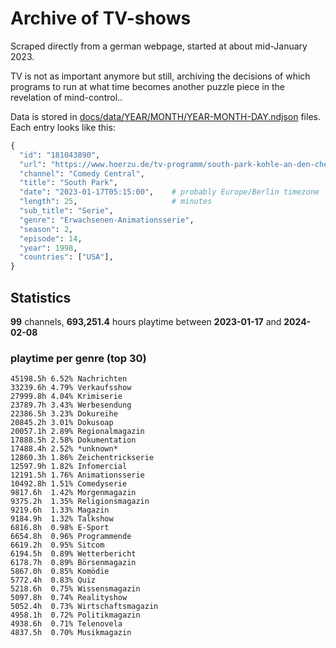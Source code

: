# Archive of TV-shows

Scraped directly from a german webpage, started at about mid-January 2023.

TV is not as important anymore but still, archiving the decisions of which programs to run at what time
becomes another puzzle piece in the revelation of mind-control.. 

Data is stored in [docs/data/YEAR/MONTH/YEAR-MONTH-DAY.ndjson](docs/data/) files. 
Each entry looks like this:

```python
{
  "id": "181043890", 
  "url": "https://www.hoerzu.de/tv-programm/south-park-kohle-an-den-chefkoch/bid_181043890/", 
  "channel": "Comedy Central", 
  "title": "South Park", 
  "date": "2023-01-17T05:15:00",    # probably Europe/Berlin timezone 
  "length": 25,                     # minutes 
  "sub_title": "Serie", 
  "genre": "Erwachsenen-Animationsserie", 
  "season": 2, 
  "episode": 14, 
  "year": 1998, 
  "countries": ["USA"],
}
```

## Statistics

**99** channels, **693,251.4** hours playtime between **2023-01-17** and **2024-02-08**


### playtime per genre (top 30)

    45198.5h 6.52% Nachrichten
    33239.6h 4.79% Verkaufsshow
    27999.8h 4.04% Krimiserie
    23789.7h 3.43% Werbesendung
    22386.5h 3.23% Dokureihe
    20845.2h 3.01% Dokusoap
    20057.1h 2.89% Regionalmagazin
    17888.5h 2.58% Dokumentation
    17488.4h 2.52% *unknown*
    12860.3h 1.86% Zeichentrickserie
    12597.9h 1.82% Infomercial
    12191.5h 1.76% Animationsserie
    10492.8h 1.51% Comedyserie
    9817.6h  1.42% Morgenmagazin
    9375.2h  1.35% Religionsmagazin
    9219.6h  1.33% Magazin
    9184.9h  1.32% Talkshow
    6816.8h  0.98% E-Sport
    6654.8h  0.96% Programmende
    6619.2h  0.95% Sitcom
    6194.5h  0.89% Wetterbericht
    6178.7h  0.89% Börsenmagazin
    5867.0h  0.85% Komödie
    5772.4h  0.83% Quiz
    5218.6h  0.75% Wissensmagazin
    5097.8h  0.74% Realityshow
    5052.4h  0.73% Wirtschaftsmagazin
    4958.1h  0.72% Politikmagazin
    4938.6h  0.71% Telenovela
    4837.5h  0.70% Musikmagazin
